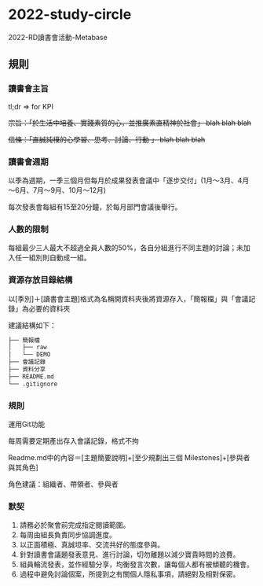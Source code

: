 # 2022-study-circle
2022-RD讀書會活動-Metabase

## 規則

### 讀書會主旨
  <p>tl;dr => for KPI</p>
    
  <strike> 宗旨：「於生活中培養、實踐素質的心，並推廣素直精神於社會」 blah blah blah</strike>
  
  <strike> 信條：「直誠純樸的心學習、思考、討論、行動 」 blah blah blah </strike>
  

### 讀書會週期
  以季為週期，一季三個月但每月於成果發表會議中「逐步交付」(1月～3月、4月～6月、7月～9月、10月～12月)
  
  每次發表會每組有15至20分鐘，於每月部門會議後舉行。

### 人數的限制
  每組最少三人最大不超過全員人數的50%，各自分組進行不同主題的討論；未加入任一組別則自動成一組。

### 資源存放目錄結構
以[季別]＋[讀書會主題]格式為名稱開資料夾後將資源存入，「簡報檔」與「會議記錄」為必要的資料夾

建議結構如下：
```bash
├── 簡報檔
│   ├── raw
│   └── DEMO
├── 會議記錄
├── 資料分享
├── README.md
└── .gitignore
```

### 規則
運用Git功能

每周需要定期產出存入會議記錄，格式不拘

Readme.md中的內容＝[主題簡要說明]+[至少規劃出三個 Milestones]+[參與者與其角色]

角色建議：組織者、帶領者、參與者

### 默契

1. 請務必於聚會前完成指定閱讀範圍。
2. 每周由組長負責同步協調進度。
3. 以正面積極、真誠坦率、交流共好的態度參與。
4. 針對讀書會議題發表意見、進行討論，切勿離題以減少寶貴時間的浪費。
5. 組員輪流發表，並作經驗分享，均衡發言次數，讓每個人都有被傾聽的機會。
6. 過程中避免討論個案，所提到之有關個人隱私事項，請絕對及相對保密。
